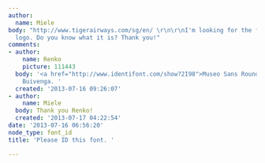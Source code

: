 ```yaml
---
author:
  name: Miele
body: "http://www.tigerairways.com/sg/en/ \r\n\r\nI'm looking for the font for Tigerair
  logo. Do you know what it is? Thank you!"
comments:
- author:
    name: Renko
    picture: 111443
  body: '<a href="http://www.identifont.com/show?2I98">Museo Sans Rounded</a> by Jos
    Buivenga. '
  created: '2013-07-16 09:26:07'
- author:
    name: Miele
  body: Thank you Renko!
  created: '2013-07-17 04:22:54'
date: '2013-07-16 06:56:20'
node_type: font_id
title: 'Please ID this font. '

---
```

